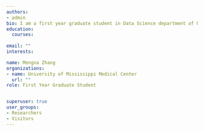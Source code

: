 ```yaml
---
authors:
- admin
bio: I am a first year graduate student in Data Science department of UMMC.
education:
  courses:
  
email: ""
interests:

name: Mengna Zhang
organizations:
- name: University of Mississippi Medical Center
  url: ""
role: First Year Graduate Student


superuser: true
user_groups:
- Researchers
- Visitors
---
```


